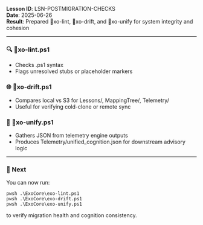 **Lesson ID**: LSN-POSTMIGRATION-CHECKS  
**Date**: 2025-06-26  
**Result**: Prepared xo-lint, xo-drift, and xo-unify for system integrity and cohesion  

---

### 🔍 xo-lint.ps1

- Checks .ps1 syntax
- Flags unresolved stubs or placeholder markers

### 🌐 xo-drift.ps1

- Compares local vs S3 for Lessons/, MappingTree/, Telemetry/
- Useful for verifying cold-clone or remote sync

### 🧠 xo-unify.ps1

- Gathers JSON from telemetry engine outputs
- Produces Telemetry/unified_cognition.json for downstream advisory logic

---

### 🧠 Next

You can now run:

    pwsh .\ExoCore\exo-lint.ps1
    pwsh .\ExoCore\exo-drift.ps1
    pwsh .\ExoCore\exo-unify.ps1

to verify migration health and cognition consistency.
